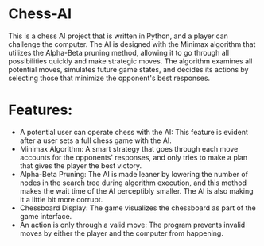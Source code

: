 # Chess-AI
This is a chess AI project that is written in Python, and a player can challenge the computer. The AI is designed with the Minimax algorithm that utilizes the Alpha-Beta pruning method, allowing it to go through all possibilities quickly and make strategic moves. The algorithm examines all potential moves, simulates future game states, and decides its actions by selecting those that minimize the opponent's best responses.

# Features:
- A potential user can operate chess with the AI: This feature is evident after a user sets a full chess game with the AI. </br>
- Minimax Algorithm: A smart strategy that goes through each move accounts for the opponents' responses, and only tries to make a plan that gives the player the best victory. </br>
- Alpha-Beta Pruning: The AI is made leaner by lowering the number of nodes in the search tree during algorithm execution, and this method makes the wait time of the AI perceptibly smaller. The AI is also making it a little bit more corrupt.</br>
- Chessboard Display: The game visualizes the chessboard as part of the game interface.</br>
- An action is only through a valid move: The program prevents invalid moves by either the player and the computer from happening.</br>

